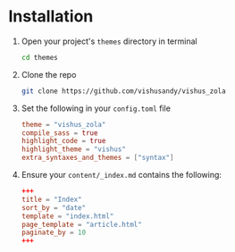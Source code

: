 # Installation

1. Open your project's `themes` directory in terminal

    ```bash
    cd themes
    ```

2. Clone the repo

    ```bash
    git clone https://github.com/vishusandy/vishus_zola
    ```

3. Set the following in your `config.toml` file

    ```toml
    theme = "vishus_zola"
    compile_sass = true
    highlight_code = true
    highlight_theme = "vishus"
    extra_syntaxes_and_themes = ["syntax"]
    ```

4. Ensure your `content/_index.md` contains the following:

    ```toml
    +++
    title = "Index"
    sort_by = "date"
    template = "index.html"
    page_template = "article.html"
    paginate_by = 10
    +++
    ```

